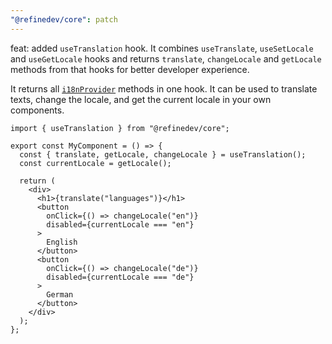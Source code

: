 ```yaml
---
"@refinedev/core": patch
---
```


feat: added `useTranslation` hook. It combines `useTranslate`, `useSetLocale` and `useGetLocale` hooks and returns `translate`, `changeLocale` and `getLocale` methods from that hooks for better developer experience.

It returns all [`i18nProvider`](/docs/i18n/i18n-provider) methods in one hook. It can be used to translate texts, change the locale, and get the current locale in your own components.

```tsx
import { useTranslation } from "@refinedev/core";

export const MyComponent = () => {
  const { translate, getLocale, changeLocale } = useTranslation();
  const currentLocale = getLocale();

  return (
    <div>
      <h1>{translate("languages")}</h1>
      <button
        onClick={() => changeLocale("en")}
        disabled={currentLocale === "en"}
      >
        English
      </button>
      <button
        onClick={() => changeLocale("de")}
        disabled={currentLocale === "de"}
      >
        German
      </button>
    </div>
  );
};
```
